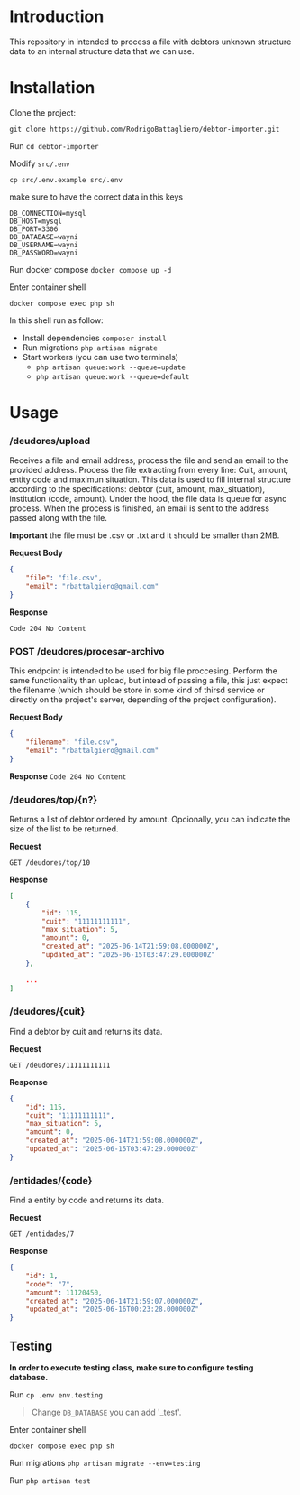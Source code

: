 # Introduction
This repository in intended to process a file with debtors unknown structure data to an internal structure data that we can use.

# Installation
Clone the project: 

`git clone https://github.com/RodrigoBattagliero/debtor-importer.git`

Run `cd debtor-importer`

Modify `src/.env`

`cp src/.env.example src/.env`

make sure to have the correct data in this keys

```
DB_CONNECTION=mysql
DB_HOST=mysql
DB_PORT=3306
DB_DATABASE=wayni
DB_USERNAME=wayni
DB_PASSWORD=wayni
```

Run docker compose
`docker compose up -d`

Enter container shell

`docker compose exec php sh`

In this shell run as follow:
- Install dependencies `composer install`
- Run migrations `php artisan migrate`
- Start workers (you can use two terminals)
    - `php artisan queue:work --queue=update`
    - `php artisan queue:work --queue=default`


# Usage

### /deudores/upload

Receives a file and email address, process the file and send an email to the provided address.
Process the file extracting from every line: Cuit, amount, entity code and maximun situation. 
This data is used to fill internal structure according to the specifications: debtor (cuit, amount, max_situation), institution (code, amount). 
Under the hood, the file data is queue for async process.
When the process is finished, an email is sent to the address passed along with the file.

**Important** the file must be .csv or .txt and it should be smaller than 2MB.

**Request Body**
```json
{
    "file": "file.csv",
    "email": "rbattalgiero@gmail.com"
}
```

**Response** 

`Code 204 No Content`

### POST /deudores/procesar-archivo
This endpoint is intended to be used for big file proccesing. 
Perform the same functionality than upload, but intead of passing a file, this just expect the filename (which should be store in some kind of thirsd service or directly on the project's server, depending of the project configuration).

**Request Body**
```json
{
    "filename": "file.csv",
    "email": "rbattalgiero@gmail.com"
}
```

**Response** 
`Code 204 No Content`

### /deudores/top/{n?}

Returns a list of debtor ordered by amount. Opcionally, you can indicate the size of the list to be returned.

**Request**

`GET /deudores/top/10`

**Response**
```json
[
	{
		"id": 115,
		"cuit": "11111111111",
		"max_situation": 5,
		"amount": 0,
		"created_at": "2025-06-14T21:59:08.000000Z",
		"updated_at": "2025-06-15T03:47:29.000000Z"
	},
    
    ...
]
```


### /deudores/{cuit}
Find a debtor by cuit and returns its data.

**Request**

`GET /deudores/11111111111`

**Response**
```json
{
	"id": 115,
	"cuit": "11111111111",
	"max_situation": 5,
	"amount": 0,
	"created_at": "2025-06-14T21:59:08.000000Z",
	"updated_at": "2025-06-15T03:47:29.000000Z"
}
```

### /entidades/{code}
Find a entity by code and returns its data.

**Request**

`GET /entidades/7`

**Response**
```json
{
	"id": 1,
	"code": "7",
	"amount": 11120450,
	"created_at": "2025-06-14T21:59:07.000000Z",
	"updated_at": "2025-06-16T00:23:28.000000Z"
}

```

## Testing

**In order to execute testing class, make sure to configure testing database.**

Run `cp .env env.testing`

> Change `DB_DATABASE` you can add '_test'. 

Enter container shell

`docker compose exec php sh`

Run migrations `php artisan migrate --env=testing`

Run `php artisan test`